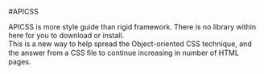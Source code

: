 #APICSS

APICSS is more style guide than rigid framework. There is no library within here for you to download or install.<br>This is a new way to help spread the Object-oriented CSS technique, and the answer from a CSS ﬁle to continue increasing in number of HTML pages.

